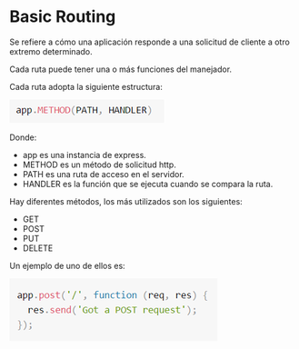 # Basic Routing

Se refiere a cómo una aplicación responde a una solicitud de cliente a otro extremo determinado.

Cada ruta puede tener una o más funciones del manejador.

Cada ruta adopta la siguiente estructura:

![](/assets/estructura.png)

Donde:

* app es una instancia de express.
* METHOD es un método de solicitud http.
* PATH es una ruta de acceso en el servidor.
* HANDLER es la función que se ejecuta cuando se compara la ruta.

Hay diferentes métodos, los más utilizados son los siguientes:

* GET
* POST
* PUT
* DELETE

Un ejemplo de uno de ellos es:

![](/assets/ejemplo.png)

